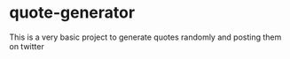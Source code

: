 # quote-generator
This is a very basic project to generate quotes randomly and posting them on twitter
